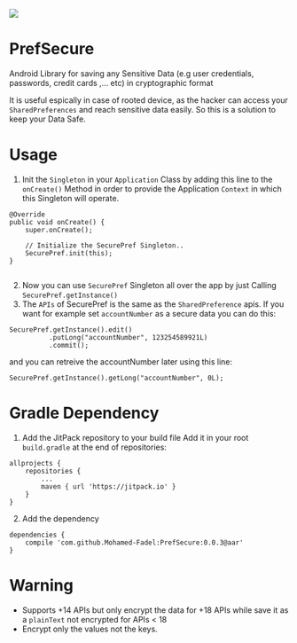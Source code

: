 [![](https://jitpack.io/v/Mohamed-Fadel/PrefSecure.svg)](https://jitpack.io/#Mohamed-Fadel/PrefSecure)

# PrefSecure
Android Library for saving any Sensitive Data  (e.g user credentials, passwords, credit cards ,... etc) in cryptographic format

It is useful espically in case of rooted device, as the hacker can access your `SharedPreferences` and reach sensitive data easily. So this is a solution to keep your Data Safe.


# Usage
1. Init the `Singleton` in your `Application` Class by adding this line to the `onCreate()` Method in order to provide
   the Application `Context` in which this Singleton will operate.
```
@Override
public void onCreate() {
    super.onCreate();

    // Initialize the SecurePref Singleton..
    SecurePref.init(this);
}
  
```

2. Now you can use `SecurePref` Singleton all over the app by just Calling `SecurePref.getInstance()`
3. The `APIs` of SecurePref is the same as the `SharedPreference` apis. If you want for example set `accountNumber` as 
   a secure data you can do this:
```
SecurePref.getInstance().edit()
          .putLong("accountNumber", 123254589921L)
          .commit();
```
   and you can retreive the accountNumber later using this line:
```
SecurePref.getInstance().getLong("accountNumber", 0L);
```

# Gradle Dependency
1. Add the JitPack repository to your build file
   Add it in your root `build.gradle` at the end of repositories:
```
allprojects {
	repositories {
		...
		maven { url 'https://jitpack.io' }
	}
}
```
2. Add the dependency
```
dependencies {
	compile 'com.github.Mohamed-Fadel:PrefSecure:0.0.3@aar'
}
```

# Warning
- Supports +14 APIs but only encrypt the data for +18 APIs while save it as a `plainText` not encrypted for APIs < 18
- Encrypt only the values not the keys.
